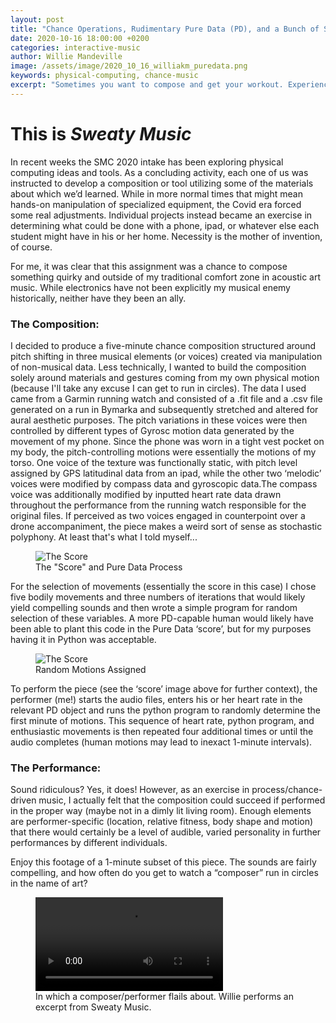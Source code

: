 ```yaml
---
layout: post
title: "Chance Operations, Rudimentary Pure Data (PD), and a Bunch of Spinning in Circles"
date: 2020-10-16 18:00:00 +0200
categories: interactive-music
author: Willie Mandeville
image: /assets/image/2020_10_16_williakm_puredata.png
keywords: physical-computing, chance-music
excerpt: "Sometimes you want to compose and get your workout. Experience a chance composition that may leave the performer sweating."
---
```

# This is *Sweaty Music*

In recent weeks the SMC 2020 intake has been exploring physical computing ideas and tools. As a concluding activity, each one of us was instructed to develop a composition or tool utilizing some of the materials about which we’d learned.  While in more normal times that might mean hands-on manipulation of specialized equipment, the Covid era forced some real adjustments. Individual projects instead became an exercise in determining what could be done with a phone, ipad, or whatever else each student might have in his or her home. Necessity is the mother of invention, of course.

For me, it was clear that this assignment was a chance to compose something quirky and outside of my traditional comfort zone in acoustic art music. While electronics have not been explicitly my musical enemy historically, neither have they been an ally.

### The Composition:

I decided to produce a five-minute chance composition structured around pitch shifting in three musical elements (or voices) created via manipulation of non-musical data. Less technically, I wanted to build the composition solely around materials and gestures coming from my own physical motion (because I'll take any excuse I can get to run in circles). The data I used came from a Garmin running watch and consisted of a .fit file and a .csv file generated on a run in Bymarka and subsequently stretched and altered for aural aesthetic purposes. The pitch variations in these voices were then controlled by different types of Gyrosc motion data generated by the movement of my phone. Since the phone was worn in a tight vest pocket on my body, the pitch-controlling motions were essentially the motions of my  torso. One voice of the texture was functionally static, with pitch level assigned by GPS latitudinal data from an ipad, while the other two ‘melodic’ voices were modified by compass data and gyroscopic data.The compass voice was additionally modified by inputted heart rate data drawn throughout the performance from the running watch responsible for the original files. If perceived as two voices engaged in counterpoint over a drone accompaniment, the piece makes a weird sort of sense as stochastic polyphony. At least that's what I told myself...

<figure style="float: auto">
   <img src="/assets/image/2020_10_16_williakm_puredata.png" alt="The Score" title="The Pure Data File and Score" width="auto"/> <figcaption>The "Score" and Pure Data Process</figcaption>
</figure>

For the selection of movements (essentially the score in this case) I chose five bodily movements and three numbers of iterations that would likely yield compelling sounds and then wrote a simple program for random selection of these variables. A more PD-capable human would likely have been able to plant this code in the Pure Data ‘score’, but for my purposes having it in Python was acceptable.

<figure style="float: auto">
   <img src="/assets/image/2020_10_16_williakm_chancepython.png" alt="The Score" title="The Pure Data File and Score" width="auto"/> <figcaption>Random Motions Assigned</figcaption>
</figure>

To perform the piece (see the ‘score’ image above for further context), the performer (me!) starts the audio files, enters his or her heart rate in the relevant PD object and runs the python program to randomly determine the first minute of motions. This sequence of heart rate, python program, and enthusiastic movements is then repeated four additional times or until the audio completes (human motions may lead to inexact 1-minute intervals).

### The Performance:
Sound ridiculous? Yes, it does! However, as an exercise in process/chance-driven music, I actually felt that the composition could succeed if performed in the proper way (maybe not in a dimly lit living room). Enough elements are performer-specific (location, relative fitness, body shape and motion) that there would certainly be a level of audible, varied personality in further performances by different individuals.

Enjoy this footage of a 1-minute subset of this piece. The sounds are fairly compelling, and how often do you get to watch a “composer” run in circles in the name of art?

<figure style="float: none">
  <video width="auto" controls>
    <source src="https://www.uio.no/english/studies/programmes/SMC-master/blog/assets/video/2020_10_16_williem_sweatymusic.mp4" type='video/mp4'>
    Alternate Text
  </video>
  <figcaption>In which a composer/performer flails about. Willie performs an excerpt from Sweaty Music.</figcaption>
</figure>
